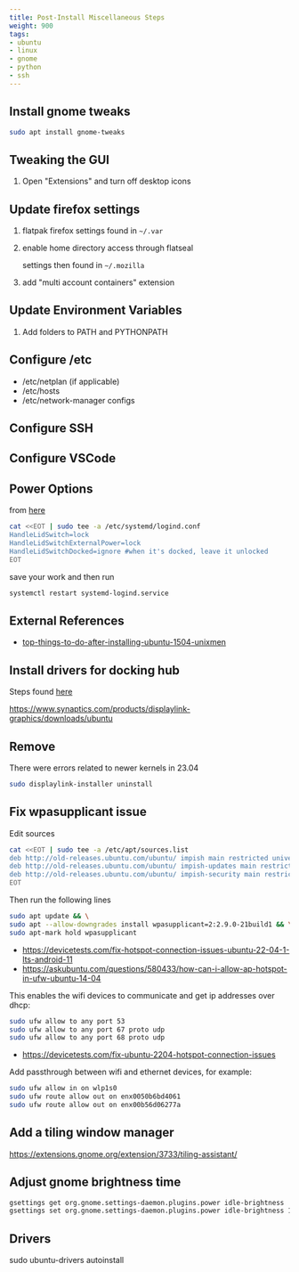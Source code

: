 ```yaml
---
title: Post-Install Miscellaneous Steps
weight: 900
tags:
- ubuntu
- linux
- gnome
- python
- ssh
---
```


## Install gnome tweaks

```bash
sudo apt install gnome-tweaks
```

## Tweaking the GUI

1. Open "Extensions" and turn off desktop icons

## Update firefox settings

1. flatpak firefox settings found in ```~/.var```
2. enable home directory access through flatseal
    
    settings then found in ```~/.mozilla```

2. add "multi account containers" extension

## Update Environment Variables

1. Add folders to PATH and PYTHONPATH

## Configure /etc

* /etc/netplan (if applicable)
* /etc/hosts
* /etc/network-manager configs

## Configure SSH

## Configure VSCode

## Power Options

from [here](https://fostips.com/lid-close-action-ubuntu-21-04-laptop/)

```bash
cat <<EOT | sudo tee -a /etc/systemd/logind.conf
HandleLidSwitch=lock 
HandleLidSwitchExternalPower=lock
HandleLidSwitchDocked=ignore #when it's docked, leave it unlocked
EOT
```

save your work and then run

```bash
systemctl restart systemd-logind.service
```

## External References

* [top-things-to-do-after-installing-ubuntu-1504-unixmen](https://www.unixmen.com/top-things-installing-ubuntu-14-1014-0413-1013-0412-1012-04/)


## Install drivers for docking hub

Steps found [here](https://forums.lenovo.com/t5/Ubuntu/ThinkPad-Hybrid-USB-C-with-USB-A-Dock-for-linux/td-p/4315328)

<https://www.synaptics.com/products/displaylink-graphics/downloads/ubuntu>

## Remove

There were errors related to newer kernels in 23.04

```bash
sudo displaylink-installer uninstall 
```

## Fix wpasupplicant issue

Edit sources

```bash
cat <<EOT | sudo tee -a /etc/apt/sources.list
deb http://old-releases.ubuntu.com/ubuntu/ impish main restricted universe multiverse
deb http://old-releases.ubuntu.com/ubuntu/ impish-updates main restricted universe multiverse
deb http://old-releases.ubuntu.com/ubuntu/ impish-security main restricted universe multiverse
EOT
```

Then run the following lines

```bash
sudo apt update && \
sudo apt --allow-downgrades install wpasupplicant=2:2.9.0-21build1 && \
sudo apt-mark hold wpasupplicant
```

* <https://devicetests.com/fix-hotspot-connection-issues-ubuntu-22-04-1-lts-android-11>
* https://askubuntu.com/questions/580433/how-can-i-allow-ap-hotspot-in-ufw-ubuntu-14-04


This enables the wifi devices to communicate and get ip addresses over dhcp:

```bash
sudo ufw allow to any port 53
sudo ufw allow to any port 67 proto udp
sudo ufw allow to any port 68 proto udp
```

* <https://devicetests.com/fix-ubuntu-2204-hotspot-connection-issues> 


Add passthrough between wifi and ethernet devices, for example:


```bash
sudo ufw allow in on wlp1s0
sudo ufw route allow out on enx0050b6bd4061
sudo ufw route allow out on enx00b56d06277a
```

## Add a tiling window manager

https://extensions.gnome.org/extension/3733/tiling-assistant/

## Adjust gnome brightness time

```bash
gsettings get org.gnome.settings-daemon.plugins.power idle-brightness
gsettings set org.gnome.settings-daemon.plugins.power idle-brightness 120
```

## Drivers 



sudo ubuntu-drivers autoinstall